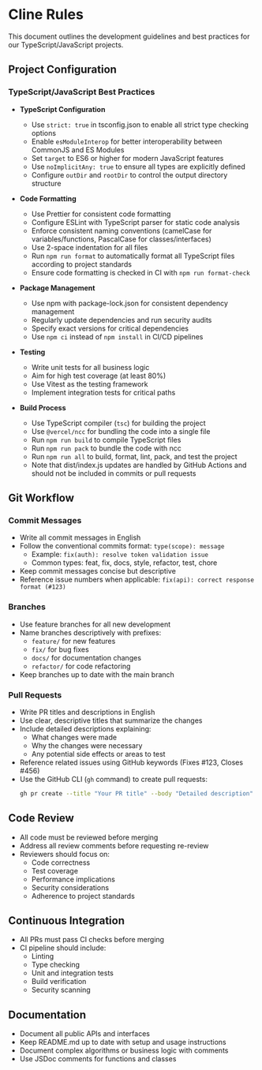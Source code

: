 # Cline Rules

This document outlines the development guidelines and best practices for our TypeScript/JavaScript projects.

## Project Configuration

### TypeScript/JavaScript Best Practices

- **TypeScript Configuration**
  - Use `strict: true` in tsconfig.json to enable all strict type checking options
  - Enable `esModuleInterop` for better interoperability between CommonJS and ES Modules
  - Set `target` to ES6 or higher for modern JavaScript features
  - Use `noImplicitAny: true` to ensure all types are explicitly defined
  - Configure `outDir` and `rootDir` to control the output directory structure

- **Code Formatting**
  - Use Prettier for consistent code formatting
  - Configure ESLint with TypeScript parser for static code analysis
  - Enforce consistent naming conventions (camelCase for variables/functions, PascalCase for classes/interfaces)
  - Use 2-space indentation for all files
  - Run `npm run format` to automatically format all TypeScript files according to project standards
  - Ensure code formatting is checked in CI with `npm run format-check`

- **Package Management**
  - Use npm with package-lock.json for consistent dependency management
  - Regularly update dependencies and run security audits
  - Specify exact versions for critical dependencies
  - Use `npm ci` instead of `npm install` in CI/CD pipelines

- **Testing**
  - Write unit tests for all business logic
  - Aim for high test coverage (at least 80%)
  - Use Vitest as the testing framework
  - Implement integration tests for critical paths

- **Build Process**
  - Use TypeScript compiler (`tsc`) for building the project
  - Use `@vercel/ncc` for bundling the code into a single file
  - Run `npm run build` to compile TypeScript files
  - Run `npm run pack` to bundle the code with ncc
  - Run `npm run all` to build, format, lint, pack, and test the project
  - Note that dist/index.js updates are handled by GitHub Actions and should not be included in commits or pull requests

## Git Workflow

### Commit Messages

- Write all commit messages in English
- Follow the conventional commits format: `type(scope): message`
  - Example: `fix(auth): resolve token validation issue`
  - Common types: feat, fix, docs, style, refactor, test, chore
- Keep commit messages concise but descriptive
- Reference issue numbers when applicable: `fix(api): correct response format (#123)`

### Branches

- Use feature branches for all new development
- Name branches descriptively with prefixes:
  - `feature/` for new features
  - `fix/` for bug fixes
  - `docs/` for documentation changes
  - `refactor/` for code refactoring
- Keep branches up to date with the main branch

### Pull Requests

- Write PR titles and descriptions in English
- Use clear, descriptive titles that summarize the changes
- Include detailed descriptions explaining:
  - What changes were made
  - Why the changes were necessary
  - Any potential side effects or areas to test
- Reference related issues using GitHub keywords (Fixes #123, Closes #456)
- Use the GitHub CLI (`gh` command) to create pull requests:
  ```bash
  gh pr create --title "Your PR title" --body "Detailed description" --base main
  ```

## Code Review

- All code must be reviewed before merging
- Address all review comments before requesting re-review
- Reviewers should focus on:
  - Code correctness
  - Test coverage
  - Performance implications
  - Security considerations
  - Adherence to project standards

## Continuous Integration

- All PRs must pass CI checks before merging
- CI pipeline should include:
  - Linting
  - Type checking
  - Unit and integration tests
  - Build verification
  - Security scanning

## Documentation

- Document all public APIs and interfaces
- Keep README.md up to date with setup and usage instructions
- Document complex algorithms or business logic with comments
- Use JSDoc comments for functions and classes
